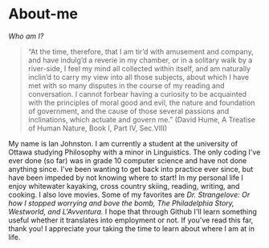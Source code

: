 # About-me
*Who am I?*
> “At the time, therefore, that I am tir’d with amusement and company, and have indulg’d a reverie in my chamber, or in a solitary walk by a river-side, I feel my mind all collected within itself, and am naturally inclin’d to carry my view into all those subjects, about which I have met with so many disputes in the course of my reading and conversation. I cannot forbear having a curiosity to be acquainted with the principles of moral good and evil, the nature and foundation of government, and the cause of those several passions and inclinations, which actuate and govern me.” (David Hume, A Treatise of Human Nature, Book I, Part IV, Sec.VIII) 

My name is Ian Johnston. I am currently a student at the university of Ottawa studying Philosophy with a minor in Linguistics. The only coding I've ever done (so far) was in grade 10 computer science and have not done anything since. I've been wanting to get back into practice ever since, but have been impeded by not knowing where to start! In my personal life I enjoy whitewater kayaking, cross country skiing, reading, writing, and cooking. I also love movies. Some of my favorites are *Dr. Strangelove: Or how I stopped worrying and bove the bomb, The Philadelphia Story, Westworld, and L'Avventura.* I hope that through Github I'll learn something useful whether it translates into employment or not. If you've read this far, thank you! I appreciate your taking the time to learn about where I am at in life.
